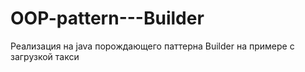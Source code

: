# OOP-pattern---Builder
Реализация на java порождающего паттерна Builder на примере с загрузкой такси
